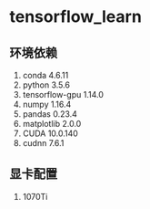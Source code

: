 # tensorflow_learn

## 环境依赖

1. conda 4.6.11
2. python 3.5.6
3. tensorflow-gpu 1.14.0
4. numpy 1.16.4
5. pandas 0.23.4
6. matplotlib 2.0.0
7. CUDA 10.0.140
8. cudnn 7.6.1

## 显卡配置

1. 1070Ti